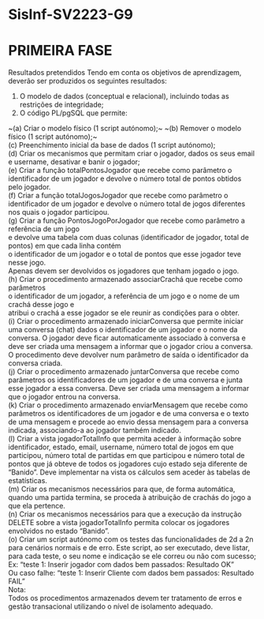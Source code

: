 # SisInf-SV2223-G9

# PRIMEIRA FASE

Resultados pretendidos
Tendo em conta os objetivos de aprendizagem, deverão ser produzidos os seguintes resultados:
1. O modelo de dados (conceptual e relacional), incluindo todas as restrições de integridade;
2. O código PL/pgSQL que permite:

~(a) Criar o modelo físico (1 script autónomo);~
~(b) Remover o modelo físico (1 script autónomo);~<br>
(c) Preenchimento inicial da base de dados (1 script autónomo);<br>
(d) Criar os mecanismos que permitam criar o jogador, dados os seus email e username, desativar e banir o jogador;<br>
(e) Criar a função totalPontosJogador que recebe como parâmetro o identificador de um jogador e devolve o número total de pontos obtidos pelo jogador.<br>
(f) Criar a função totalJogosJogador que recebe como parâmetro o identificador de um jogador e devolve o número total de jogos diferentes nos quais o jogador participou.<br>
(g) Criar a função PontosJogoPorJogador que recebe como parâmetro a referência de um jogo<br> e devolve uma tabela com duas colunas (identificador de jogador, total de pontos) em que cada linha contém<br> o identificador de um jogador e o total de pontos que esse jogador teve nesse jogo.<br> Apenas devem ser devolvidos os jogadores que tenham jogado o jogo.<br>
(h) Criar o procedimento armazenado associarCrachá que recebe como parâmetros<br> o identificador de um jogador, a referência de um jogo e o nome de um crachá desse jogo e<br> atribui o crachá a esse jogador se ele reunir as condições para o obter.<br>
(i) Criar o procedimento armazenado iniciarConversa que permite iniciar uma conversa (chat) dados o identificador de um jogador e o nome da conversa. O jogador deve ficar automaticamente associado à conversa e deve ser criada uma mensagem a informar que o jogador criou a conversa. O procedimento deve devolver num parâmetro de saída o identificador da conversa criada.<br>
(j) Criar o procedimento armazenado juntarConversa que recebe como parâmetros os identificadores de um jogador e de uma conversa e junta esse jogador a essa conversa. Deve ser criada uma mensagem a informar que o jogador entrou na conversa.<br>
(k) Criar o procedimento armazenado enviarMensagem que recebe como parâmetros os identificadores de um jogador e de uma conversa e o texto de uma mensagem e procede ao envio dessa mensagem para a conversa indicada, associando-a ao jogador também indicado.<br>
(l) Criar a vista jogadorTotalInfo que permita aceder à informação sobre identificador, estado, email, username, número total de jogos em que participou, número total de partidas em que participou e número total de pontos que já obteve de todos os jogadores cujo estado seja diferente de “Banido”. Deve implementar na vista os cálculos sem aceder às tabelas de estatísticas.<br>
(m) Criar os mecanismos necessários para que, de forma automática, quando uma partida termina, se proceda à atribuição de crachás do jogo a que ela pertence.<br>
(n) Criar os mecanismos necessários para que a execução da instrução DELETE sobre a vista jogadorTotalInfo permita colocar os jogadores envolvidos no estado “Banido”.<br>
(o) Criar um script autónomo com os testes das funcionalidades de 2d a 2n para cenários normais e de erro. Este script, ao ser executado, deve listar, para cada teste, o seu nome e indicação se ele correu ou não com sucesso;<br> Ex: “teste 1: Inserir jogador com dados bem passados: Resultado OK”<br>Ou caso falhe: “teste 1: Inserir Cliente com dados bem passados: Resultado FAIL”<br>
Nota:<br> Todos os procedimentos armazenados devem ter tratamento de erros e gestão transacional utilizando o nível de isolamento adequado.<br>